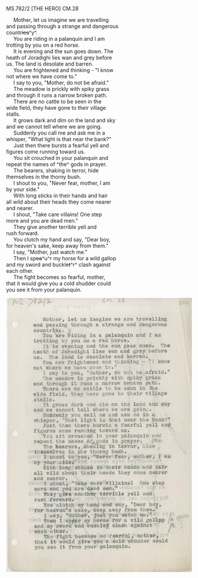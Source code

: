 MS.782/2 [THE HERO] CM.28 

&nbsp;&nbsp;&nbsp;&nbsp;&nbsp;Mother, let us imagine we are travelling \
and passing through a strange and dangerous \
countr~~ies~~^y^. \
&nbsp;&nbsp;&nbsp;&nbsp;&nbsp;You are riding in a palanquin and I am \
trotting by you on a red horse. \
&nbsp;&nbsp;&nbsp;&nbsp;&nbsp;It is evening and the sun goes down. The \
heath of Joradighi lies wan and grey before \
us. The land is desolate and barren. \
&nbsp;&nbsp;&nbsp;&nbsp;&nbsp;You are frightened and thinking - "I know \
not where we have come to." \
&nbsp;&nbsp;&nbsp;&nbsp;&nbsp;I say to you, "Mother, do not be afraid." \
&nbsp;&nbsp;&nbsp;&nbsp;&nbsp;The meadow is prickly with spiky grass \
and through it runs a narrow broken path. \
&nbsp;&nbsp;&nbsp;&nbsp;&nbsp;There are no cattle to be seen in the \
wide field, they have gone to their village \
stalls. \
&nbsp;&nbsp;&nbsp;&nbsp;&nbsp;It grows dark and dim on the land and sky \
and we cannot tell where we are going. \
&nbsp;&nbsp;&nbsp;&nbsp;&nbsp;Suddenly you call me and ask me in a \
whisper, "What light is that near the bank?" \
&nbsp;&nbsp;&nbsp;&nbsp;&nbsp;Just then there bursts a fearful yell and \
figures come running toward us. \
&nbsp;&nbsp;&nbsp;&nbsp;&nbsp;You sit crouched in your palanquin and \
repeat the names of ^the^ gods in prayer. \
&nbsp;&nbsp;&nbsp;&nbsp;&nbsp;The bearers, shaking in terror, hide \
themselves in the thorny bush. \
&nbsp;&nbsp;&nbsp;&nbsp;&nbsp;I shout to you, "Never fear, mother, I am \
by your side." \
&nbsp;&nbsp;&nbsp;&nbsp;&nbsp;With long sticks in their hands and hair \
all wild about their heads they come nearer \
and nearer. \
&nbsp;&nbsp;&nbsp;&nbsp;&nbsp;I shout, "Take care villains! One step \
more and you are dead men." \
&nbsp;&nbsp;&nbsp;&nbsp;&nbsp;They give another terrible yell and \
rush forward. \
&nbsp;&nbsp;&nbsp;&nbsp;&nbsp;You clutch my hand and say, "Dear boy, \
for heaven's sake, keep away from them." \
&nbsp;&nbsp;&nbsp;&nbsp;&nbsp;I say, "Mother, just watch me." \
&nbsp;&nbsp;&nbsp;&nbsp;&nbsp;Then I sp~~ea~~^u^r my horse for a wild gallop \
and my sword and buckle~~t~~^r^ clash against \
each other. \
&nbsp;&nbsp;&nbsp;&nbsp;&nbsp;The fight becomes so fearful, mother, \
that it would give you a cold shudder could \
you see it from your palanquin.

![p29](MS782_2-029.jpg)